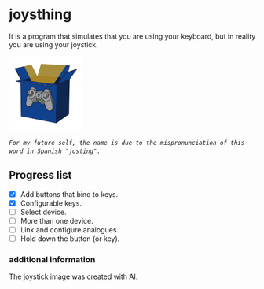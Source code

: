 # joysthing
It is a program that simulates that you are using your keyboard, but in reality you are using your joystick.

<img src="assets/img/logo.png" alt="Logo" width="150" height="150">


*`For my future self, the name is due to the mispronunciation of this word in Spanish "josting".`*

## Progress list
- [X] Add buttons that bind to keys.
- [X] Configurable keys.
- [ ] Select device.
- [ ] More than one device.
- [ ] Link and configure analogues.
- [ ] Hold down the button (or key).

### additional information
The joystick image was created with AI.